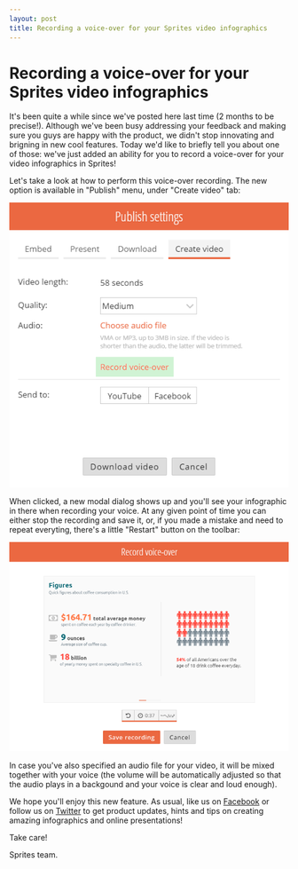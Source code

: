 ```yaml
---
layout: post
title: Recording a voice-over for your Sprites video infographics
---
```


# Recording a voice-over for your Sprites video infographics

It's been quite a while since we've posted here last time (2 months to be precise!). Although we've been busy addressing your feedback and making sure you guys are happy with the product, we didn't stop innovating and brigning in new cool features. Today we'd like to briefly tell you about one of those: we've just added an ability for you to record a voice-over for your video infographics in Sprites!

Let's take a look at how to perform this voice-over recording. The new option is available in "Publish" menu, under "Create video" tab:

![Record voice-over link](/assets/img/posts/voice-over-link.png "Record voice-over link")

When clicked, a new modal dialog shows up and you'll see your infographic in there when recording your voice. At any given point of time you can either stop the recording and save it, or, if you made a mistake and need to repeat everyting, there's a little "Restart" button on the toolbar:

![Record voice-over](/assets/img/posts/voice-over-recording.png "Record voice-over")

In case you've also specified an audio file for your video, it will be mixed together with your voice (the volume will be automatically adjusted so that the audio plays in a backgound and your voice is clear and loud enough).


We hope you'll enjoy this new feature. As usual, like us on [Facebook](https://facebook.com/spritesapp) or follow us on [Twitter](https://twitter.com/spritesapp) to get product updates, hints and tips on creating amazing infographics and online presentations!

Take care!

Sprites team.